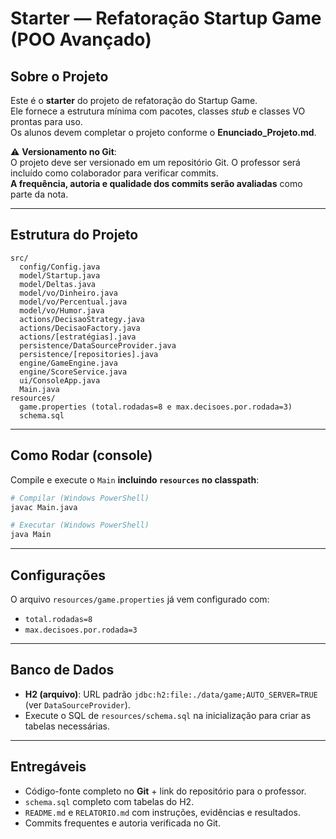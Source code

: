 # Starter — Refatoração Startup Game (POO Avançado)

## Sobre o Projeto
Este é o **starter** do projeto de refatoração do Startup Game.  
Ele fornece a estrutura mínima com pacotes, classes *stub* e classes VO prontas para uso.  
Os alunos devem completar o projeto conforme o **Enunciado_Projeto.md**.

⚠️ **Versionamento no Git**:  
O projeto deve ser versionado em um repositório Git. O professor será incluído como colaborador para verificar commits.  
**A frequência, autoria e qualidade dos commits serão avaliadas** como parte da nota.

---

## Estrutura do Projeto
```
src/
  config/Config.java
  model/Startup.java
  model/Deltas.java
  model/vo/Dinheiro.java
  model/vo/Percentual.java
  model/vo/Humor.java
  actions/DecisaoStrategy.java
  actions/DecisaoFactory.java
  actions/[estratégias].java
  persistence/DataSourceProvider.java
  persistence/[repositories].java
  engine/GameEngine.java
  engine/ScoreService.java
  ui/ConsoleApp.java
  Main.java
resources/
  game.properties (total.rodadas=8 e max.decisoes.por.rodada=3)
  schema.sql
```

---

## Como Rodar (console)
Compile e execute o `Main` **incluindo `resources` no classpath**:

```bash
# Compilar (Windows PowerShell)
javac Main.java

# Executar (Windows PowerShell)
java Main
```

---

## Configurações
O arquivo `resources/game.properties` já vem configurado com:
- `total.rodadas=8`
- `max.decisoes.por.rodada=3`

---

## Banco de Dados
- **H2 (arquivo)**: URL padrão `jdbc:h2:file:./data/game;AUTO_SERVER=TRUE` (ver `DataSourceProvider`).
- Execute o SQL de `resources/schema.sql` na inicialização para criar as tabelas necessárias.

---

## Entregáveis
- Código-fonte completo no **Git** + link do repositório para o professor.
- `schema.sql` completo com tabelas do H2.
- `README.md` e `RELATORIO.md` com instruções, evidências e resultados.
- Commits frequentes e autoria verificada no Git.
